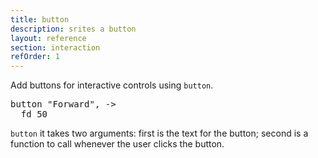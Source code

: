 ```yaml
---
title: button
description: srites a button
layout: reference
section: interaction
refOrder: 1
---
```


Add buttons for interactive controls using <code>button</code>.

<pre class="jumbo" 
     data-before="pen goldenrod, 10" 
     data-after="button &quot;Right&quot;, ->&#13;  rt 90">
button <span data-dfn="button label">"Forward"</span>, ->
  <span data-dfn="what to do">fd 50</span>
</pre>

`button` it takes two arguments:
first is the text for the button; second is
a function to call whenever the user clicks the button.
